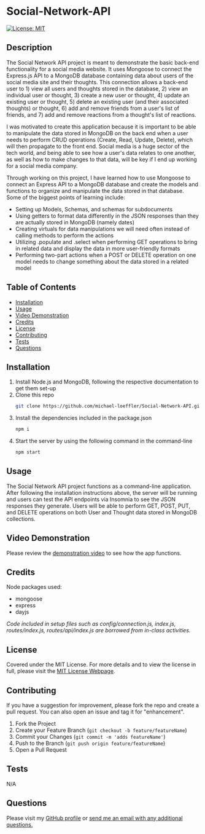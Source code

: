 # Social-Network-API

[![License: MIT](https://img.shields.io/badge/License-MIT-yellow.svg)](https://opensource.org/licenses/MIT)

## Description
    
The Social Network API project is meant to demonstrate the basic back-end functionality for a social media website. It uses Mongoose to connect the Express.js API to a MongoDB database containing data about users of the social media site and their thoughts. This connection allows a back-end user to 1) view all users and thoughts stored in the database, 2) view an individual user or thought, 3) create a new user or thought, 4) update an existing user or thought, 5) delete an existing user (and their associated thoughts) or thought, 6) add and remove friends from a user's list of friends, and 7) add and remove reactions from a thought's list of reactions.

I was motivated to create this application because it is important to be able to manipulate the data stored in MongoDB on the back end when a user needs to perform CRUD operations (Create, Read, Update, Delete), which will then propagate to the front end. Social media is a huge sector of the tech world, and being able to see how a user's data relates to one another, as well as how to make changes to that data, will be key if I end up working for a social media company. 

Through working on this project, I have learned how to use Mongoose to connect an Express API to a MongoDB database and create the models and functions to organize and manipulate the data stored in that database. Some of the biggest points of learning include:
* Setting up Models, Schemas, and schemas for subdocuments
* Using getters to format data differently in the JSON responses than they are actually stored in MongoDB (namely dates)
* Creating virtuals for data manipulations we will need often instead of calling methods to perform the actions
* Utilizing .populate and .select when performing GET operations to bring in related data and display the data in more user-friendly formats
* Performing two-part actions when a POST or DELETE operation on one model needs to change something about the data stored in a related model

## Table of Contents
        
- [Installation](#installation)
- [Usage](#usage)
- [Video Demonstration](#video-demonstration)
- [Credits](#credits)
- [License](#license)
- [Contributing](#contributing)
- [Tests](#tests)
- [Questions](#questions)
 
## Installation 
            
1. Install Node.js and MongoDB, following the respective documentation to get them set-up
2. Clone this repo
   ```sh
   git clone https://github.com/michael-loeffler/Social-Network-API.git
   ```
3. Install the dependencies included in the package.json
   ```sh
   npm i
   ```
4. Start the server by using the following command in the command-line
   ```sh
   npm start
   ```
    
## Usage
    
The Social Network API project functions as a command-line application. After following the installation instructions above, the server will be running and users can test the API endpoints via Insomnia to see the JSON responses they generate. Users will be able to perform GET, POST, PUT, and DELETE operations on both User and Thought data stored in MongoDB collections. 

## Video Demonstration

Please review the [demonstration video](https://drive.google.com/file/d/1NLW6204mswgokpV0Pn1CKKZ3e0Gx9fMp/view) to see how the app functions.   

## Credits

Node packages used:
  - mongoose
  - express
  - dayjs

*Code included in setup files such as config/connection.js, index.js, routes/index.js, routes/api/index.js are borrowed from in-class activities.*

## License
    
Covered under the MIT License. For more details and to view the license in full, please visit the [MIT License Webpage](https://choosealicense.com/licenses/mit/).

## Contributing
    
If you have a suggestion for improvement, please fork the repo and create a pull request. You can also open an issue and tag it for "enhancement".
1. Fork the Project
2. Create your Feature Branch (`git checkout -b feature/featureName`)
3. Commit your Changes (`git commit -m 'adds featureName'`)
4. Push to the Branch (`git push origin feature/featureName`)
5. Open a Pull Request
    
## Tests

N/A

## Questions

Please visit my [GitHub profile](https://github.com/michael-loeffler) or [send me an email with any additional questions.](mailto:michaelloeffler23@gmail.com)